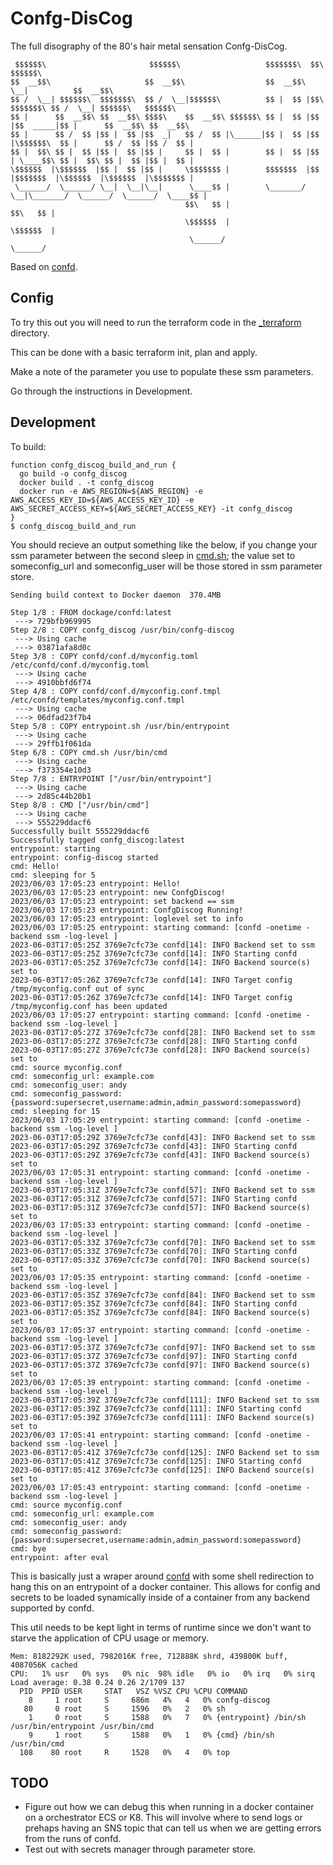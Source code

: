 # Confg-DisCog

The full disography of the 80's hair metal sensation Confg-DisCog.

```
 $$$$$$\                       $$$$$$\                   $$$$$$$\  $$\            $$$$$$\                      
$$  __$$\                     $$  __$$\                  $$  __$$\ \__|          $$  __$$\                     
$$ /  \__| $$$$$$\  $$$$$$$\  $$ /  \__|$$$$$$\          $$ |  $$ |$$\  $$$$$$$\ $$ /  \__| $$$$$$\   $$$$$$\  
$$ |      $$  __$$\ $$  __$$\ $$$$\    $$  __$$\ $$$$$$\ $$ |  $$ |$$ |$$  _____|$$ |      $$  __$$\ $$  __$$\ 
$$ |      $$ /  $$ |$$ |  $$ |$$  _|   $$ /  $$ |\______|$$ |  $$ |$$ |\$$$$$$\  $$ |      $$ /  $$ |$$ /  $$ |
$$ |  $$\ $$ |  $$ |$$ |  $$ |$$ |     $$ |  $$ |        $$ |  $$ |$$ | \____$$\ $$ |  $$\ $$ |  $$ |$$ |  $$ |
\$$$$$$  |\$$$$$$  |$$ |  $$ |$$ |     \$$$$$$$ |        $$$$$$$  |$$ |$$$$$$$  |\$$$$$$  |\$$$$$$  |\$$$$$$$ |
 \______/  \______/ \__|  \__|\__|      \____$$ |        \_______/ \__|\_______/  \______/  \______/  \____$$ |
                                       $$\   $$ |                                                    $$\   $$ |
                                       \$$$$$$  |                                                    \$$$$$$  |
                                        \______/                                                      \______/
```

Based on [confd](https://github.com/kelseyhightower/confd).

## Config

To try this out you will need to run the terraform code in the [_terraform](_terraform) directory.

This can be done with a basic terraform init, plan and apply.

Make a note of the parameter you use to populate these ssm parameters.

Go through the instructions in Development.

## Development

To build:

```
function confg_discog_build_and_run {
  go build -o confg_discog
  docker build . -t confg_discog
  docker run -e AWS_REGION=${AWS_REGION} -e AWS_ACCESS_KEY_ID=${AWS_ACCESS_KEY_ID} -e AWS_SECRET_ACCESS_KEY=${AWS_SECRET_ACCESS_KEY} -it confg_discog 
}
$ confg_discog_build_and_run 
```

You should recieve an output something like the below, if you change your ssm parameter between the second sleep in [cmd.sh](cmd.sh); the value set to someconfig_url and someconfig_user will be those stored in ssm parameter store.

```
Sending build context to Docker daemon  370.4MB

Step 1/8 : FROM dockage/confd:latest
 ---> 729bfb969995
Step 2/8 : COPY confg_discog /usr/bin/confg-discog
 ---> Using cache
 ---> 03871afa8d0c
Step 3/8 : COPY confd/conf.d/myconfig.toml /etc/confd/conf.d/myconfig.toml
 ---> Using cache
 ---> 4910bbfd6f74
Step 4/8 : COPY confd/conf.d/myconfig.conf.tmpl /etc/confd/templates/myconfig.conf.tmpl
 ---> Using cache
 ---> 06dfad23f7b4
Step 5/8 : COPY entrypoint.sh /usr/bin/entrypoint
 ---> Using cache
 ---> 29ffb1f061da
Step 6/8 : COPY cmd.sh /usr/bin/cmd
 ---> Using cache
 ---> f373354e10d3
Step 7/8 : ENTRYPOINT ["/usr/bin/entrypoint"]
 ---> Using cache
 ---> 2d85c44b20b1
Step 8/8 : CMD ["/usr/bin/cmd"]
 ---> Using cache
 ---> 555229ddacf6
Successfully built 555229ddacf6
Successfully tagged confg_discog:latest
entrypoint: starting
entrypoint: config-discog started
cmd: Hello!
cmd: sleeping for 5
2023/06/03 17:05:23 entrypoint: Hello!
2023/06/03 17:05:23 entrypoint: new ConfgDiscog!
2023/06/03 17:05:23 entrypoint: set backend == ssm
2023/06/03 17:05:23 entrypoint: ConfgDiscog Running!
2023/06/03 17:05:23 entrypoint: loglevel set to info
2023/06/03 17:05:25 entrypoint: starting command: [confd -onetime -backend ssm -log-level ]
2023-06-03T17:05:25Z 3769e7cfc73e confd[14]: INFO Backend set to ssm
2023-06-03T17:05:25Z 3769e7cfc73e confd[14]: INFO Starting confd
2023-06-03T17:05:25Z 3769e7cfc73e confd[14]: INFO Backend source(s) set to 
2023-06-03T17:05:26Z 3769e7cfc73e confd[14]: INFO Target config /tmp/myconfig.conf out of sync
2023-06-03T17:05:26Z 3769e7cfc73e confd[14]: INFO Target config /tmp/myconfig.conf has been updated
2023/06/03 17:05:27 entrypoint: starting command: [confd -onetime -backend ssm -log-level ]
2023-06-03T17:05:27Z 3769e7cfc73e confd[28]: INFO Backend set to ssm
2023-06-03T17:05:27Z 3769e7cfc73e confd[28]: INFO Starting confd
2023-06-03T17:05:27Z 3769e7cfc73e confd[28]: INFO Backend source(s) set to 
cmd: source myconfig.conf
cmd: someconfig_url: example.com
cmd: someconfig_user: andy
cmd: someconfig_password: {password:supersecret,username:admin,admin_password:somepassword}
cmd: sleeping for 15
2023/06/03 17:05:29 entrypoint: starting command: [confd -onetime -backend ssm -log-level ]
2023-06-03T17:05:29Z 3769e7cfc73e confd[43]: INFO Backend set to ssm
2023-06-03T17:05:29Z 3769e7cfc73e confd[43]: INFO Starting confd
2023-06-03T17:05:29Z 3769e7cfc73e confd[43]: INFO Backend source(s) set to 
2023/06/03 17:05:31 entrypoint: starting command: [confd -onetime -backend ssm -log-level ]
2023-06-03T17:05:31Z 3769e7cfc73e confd[57]: INFO Backend set to ssm
2023-06-03T17:05:31Z 3769e7cfc73e confd[57]: INFO Starting confd
2023-06-03T17:05:31Z 3769e7cfc73e confd[57]: INFO Backend source(s) set to 
2023/06/03 17:05:33 entrypoint: starting command: [confd -onetime -backend ssm -log-level ]
2023-06-03T17:05:33Z 3769e7cfc73e confd[70]: INFO Backend set to ssm
2023-06-03T17:05:33Z 3769e7cfc73e confd[70]: INFO Starting confd
2023-06-03T17:05:33Z 3769e7cfc73e confd[70]: INFO Backend source(s) set to 
2023/06/03 17:05:35 entrypoint: starting command: [confd -onetime -backend ssm -log-level ]
2023-06-03T17:05:35Z 3769e7cfc73e confd[84]: INFO Backend set to ssm
2023-06-03T17:05:35Z 3769e7cfc73e confd[84]: INFO Starting confd
2023-06-03T17:05:35Z 3769e7cfc73e confd[84]: INFO Backend source(s) set to 
2023/06/03 17:05:37 entrypoint: starting command: [confd -onetime -backend ssm -log-level ]
2023-06-03T17:05:37Z 3769e7cfc73e confd[97]: INFO Backend set to ssm
2023-06-03T17:05:37Z 3769e7cfc73e confd[97]: INFO Starting confd
2023-06-03T17:05:37Z 3769e7cfc73e confd[97]: INFO Backend source(s) set to 
2023/06/03 17:05:39 entrypoint: starting command: [confd -onetime -backend ssm -log-level ]
2023-06-03T17:05:39Z 3769e7cfc73e confd[111]: INFO Backend set to ssm
2023-06-03T17:05:39Z 3769e7cfc73e confd[111]: INFO Starting confd
2023-06-03T17:05:39Z 3769e7cfc73e confd[111]: INFO Backend source(s) set to 
2023/06/03 17:05:41 entrypoint: starting command: [confd -onetime -backend ssm -log-level ]
2023-06-03T17:05:41Z 3769e7cfc73e confd[125]: INFO Backend set to ssm
2023-06-03T17:05:41Z 3769e7cfc73e confd[125]: INFO Starting confd
2023-06-03T17:05:41Z 3769e7cfc73e confd[125]: INFO Backend source(s) set to 
2023/06/03 17:05:43 entrypoint: starting command: [confd -onetime -backend ssm -log-level ]
cmd: source myconfig.conf
cmd: someconfig_url: example.com
cmd: someconfig_user: andy
cmd: someconfig_password: {password:supersecret,username:admin,admin_password:somepassword}
cmd: bye
entrypoint: after eval
```

This is basically just a wraper around [confd](https://github.com/kelseyhightower/confd) with some shell redirection to hang this on an entrypoint of a docker container. This allows for config and secrets to be loaded synamically inside of a container from any backend supported by confd.

This util needs to be kept light in terms of runtime since we don't want to starve the application of CPU usage or memory.

```
Mem: 8182292K used, 7982016K free, 712888K shrd, 439800K buff, 4087056K cached
CPU:   1% usr   0% sys   0% nic  98% idle   0% io   0% irq   0% sirq
Load average: 0.38 0.24 0.26 2/1709 137
  PID  PPID USER     STAT   VSZ %VSZ CPU %CPU COMMAND
    8     1 root     S     686m   4%   4   0% confg-discog
   80     0 root     S     1596   0%   2   0% sh
    1     0 root     S     1588   0%   7   0% {entrypoint} /bin/sh /usr/bin/entrypoint /usr/bin/cmd
    9     1 root     S     1588   0%   1   0% {cmd} /bin/sh /usr/bin/cmd
  108    80 root     R     1528   0%   4   0% top
```

## TODO

- Figure out how we can debug this when running in a docker container on a orchestrator ECS or K8. This will involve where to send logs or prehaps having an SNS topic that can tell us when we are getting errors from the runs of confd.
- Test out with secrets manager through parameter store.
